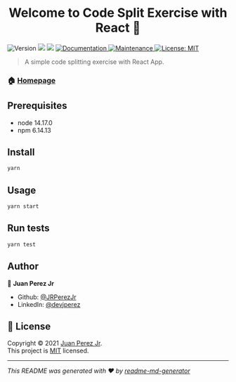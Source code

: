 <h1 align="center">Welcome to Code Split Exercise with React 👋</h1>
<p>
  <img alt="Version" src="https://img.shields.io/badge/version-1.0.0-blue.svg?cacheSeconds=2592000" />
  <img src="https://img.shields.io/badge/node-14.17.0-blue.svg" />
  <img src="https://img.shields.io/badge/npm-6.14.13-blue.svg" />
  <a href="https://github.com/JRPerezJr/complete-junior-to-senior-react-code-splitting#readme" target="_blank">
    <img alt="Documentation" src="https://img.shields.io/badge/documentation-yes-brightgreen.svg" />
  </a>
  <a href="https://github.com/JRPerezJr/complete-junior-to-senior-react-code-splitting/graphs/commit-activity" target="_blank">
    <img alt="Maintenance" src="https://img.shields.io/badge/Maintained%3F-yes-green.svg" />
  </a>
  <a href="https://github.com/JRPerezJr/complete-junior-to-senior-react-code-splitting/blob/master/LICENSE" target="_blank">
    <img alt="License: MIT" src="https://img.shields.io/github/license/JRPerezJr/code-split" />
  </a>
</p>

> A simple code splitting exercise with React App.

### 🏠 [Homepage](https://github.com/JRPerezJr/complete-junior-to-senior-react-code-splitting)

## Prerequisites

- node 14.17.0
- npm 6.14.13

## Install

```sh
yarn
```

## Usage

```sh
yarn start
```

## Run tests

```sh
yarn test
```

## Author

👤 **Juan Perez Jr**

* Github: [@JRPerezJr](https://github.com/JRPerezJr)
* LinkedIn: [@devjperez](https://linkedin.com/in/devjperez)

## 📝 License

Copyright © 2021 [Juan Perez Jr](https://github.com/JRPerezJr).<br />
This project is [MIT](https://github.com/JRPerezJr/complete-junior-to-senior-react-code-splitting/blob/master/LICENSE) licensed.

***
_This README was generated with ❤️ by [readme-md-generator](https://github.com/kefranabg/readme-md-generator)_